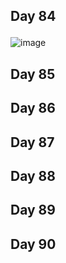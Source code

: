 ## Day 84 <p class="inline text-gray-700 "></p>

![image](/img/trips/west-coast-2024/0815-1.jpg)

## Day 85 <p class="inline text-gray-700 "></p>
## Day 86 <p class="inline text-gray-700 "></p>
## Day 87 <p class="inline text-gray-700 "></p>
## Day 88 <p class="inline text-gray-700 "></p>
## Day 89 <p class="inline text-gray-700 "></p>
## Day 90 <p class="inline text-gray-700 "></p>

